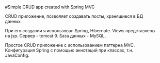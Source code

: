 #Simple CRUD app created with Spring MVC

CRUD приложение, позволяет создавать посты, хранящиеся в БД данных.

При его создании я использовал Spring, Hibernate. Views представлены на jsp. 
Сервер - tomcat 9. База данных - MySQL.

Простое CRUD приложение с использованием паттерна MVC. 
Конфигурация Spring с помощью аннотаций при классах, т.н. JavaConfig.